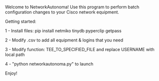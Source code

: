 Welcome to NetworkAutonoma!
Use this program to perform batch configuration changes to your Cisco network equipment.

Getting started:

1 - Install files:
    pip install netmiko tinydb pyperclip getpass

2 - Modify .csv to add all equipment & logins that you need

3 - Modify function: TEE_TO_SPECIFIED_FILE and replace USERNAME with local path

4 - "python networkautonoma.py" to launch

Enjoy!
